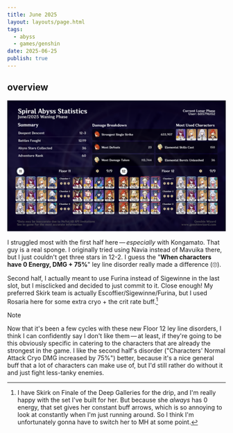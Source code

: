 ```yaml
---
title: June 2025
layout: layouts/page.html
tags:
  - abyss
  - games/genshin
date: 2025-06-25
publish: true
---
```

## overview
![Abyss Overview](./photos/06-25_abyss.png)

I struggled most with the first half here — *especially* with Kongamato. That guy is a real sponge. I originally tried using Navia instead of Mavuika there, but I just couldn't get three stars in 12-2. I guess the "**When characters have 0 Energy, DMG + 75%**" ley line disorder really made a difference (🙄).

Second half, I actually meant to use Furina instead of Sigewinne in the last slot, but I misclicked and decided to just commit to it. Close enough! My preferred Skirk team is actually Escoffier/Sigewinne/Furina, but I used Rosaria here for some extra cryo + the crit rate buff.[^1]

> [!note]
> Now that it's been a few cycles with these new Floor 12 ley line disorders, I think I can confidently say I don't like them — at least, if they're going to be this obviously specific in catering to the characters that are already the strongest in the game. I like the second half's disorder ("Characters' Normal Attack Cryo DMG increased by 75%") better, because it's a nice general buff that a lot of characters can make use of, but I'd still rather do without it and just fight less-tanky enemies. 

[^1]: I have Skirk on Finale of the Deep Galleries for the drip, and I'm really happy with the set I've built for her. But because she *always* has 0 energy, that set gives her constant buff arrows, which is so annoying to look at constantly when I'm just running around. So I think I'm unfortunately gonna have to switch her to MH at some point.

